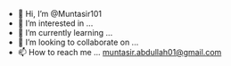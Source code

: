 - 👋 Hi, I’m @Muntasir101
- 👀 I’m interested in ...
- 🌱 I’m currently learning ...
- 💞️ I’m looking to collaborate on ...
- 📫 How to reach me ... muntasir.abdullah01@gmail.com

<!---
Muntasir101/Muntasir101 is a ✨ special ✨ repository because its `README.md` (this file) appears on your GitHub profile.
You can click the Preview link to take a look at your changes.
--->

